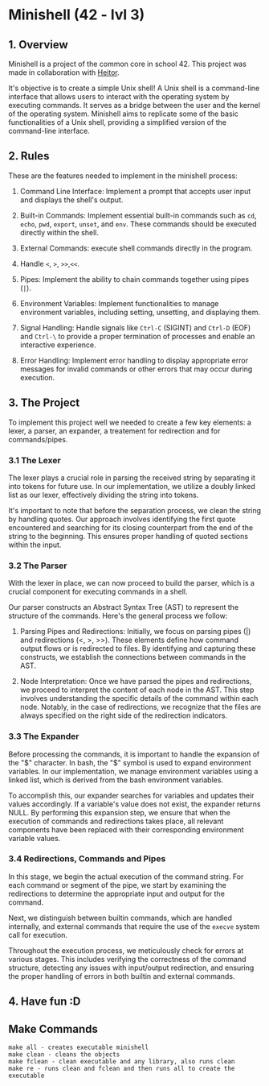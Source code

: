 # Minishell (42 - lvl 3)

## 1. Overview

Minishell is a project of the common core in school 42. This project was made in collaboration with [Heitor](https://github.com/HeitorMP).

It's objective is to create a simple Unix shell! 
A Unix shell is a command-line interface that allows users to interact with the operating system by executing commands. It serves as a bridge between the user and the kernel of the operating system. Minishell aims to replicate some of the basic functionalities of a Unix shell, providing a simplified version of the command-line interface.

## 2. Rules
These are the features needed to implement in the minishell process:

1. Command Line Interface: Implement a prompt that accepts user input and displays the shell's output.

2. Built-in Commands: Implement essential built-in commands such as `cd`, `echo`, `pwd`, `export`, `unset`, and `env`. These commands should be executed directly within the shell.

3. External Commands: execute shell commands directly in the program.

4. Handle `<`, `>`, `>>`,`<<`.

5. Pipes: Implement the ability to chain commands together using pipes (`|`).

6. Environment Variables: Implement functionalities to manage environment variables, including setting, unsetting, and displaying them.

7. Signal Handling: Handle signals like `Ctrl-C` (SIGINT) and `Ctrl-D` (EOF)  and `Ctrl-\` to provide a proper termination of processes and enable an interactive experience.

8. Error Handling: Implement error handling to display appropriate error messages for invalid commands or other errors that may occur during execution.

## 3. The Project
To implement this project well we needed to create a few key elements: a lexer, a parser, an expander, a treatement for redirection and for commands/pipes.

### 3.1 The Lexer
The lexer plays a crucial role in parsing the received string by separating it into tokens for future use. In our implementation, we utilize a doubly linked list as our lexer, effectively dividing the string into tokens.

It's important to note that before the separation process, we clean the string by handling quotes. Our approach involves identifying the first quote encountered and searching for its closing counterpart from the end of the string to the beginning. This ensures proper handling of quoted sections within the input.

### 3.2 The Parser
With the lexer in place, we can now proceed to build the parser, which is a crucial component for executing commands in a shell.

Our parser constructs an Abstract Syntax Tree (AST) to represent the structure of the commands. Here's the general process we follow:

1. Parsing Pipes and Redirections: Initially, we focus on parsing pipes (|) and redirections (<, >, >>). These elements define how command output flows or is redirected to files. By identifying and capturing these constructs, we establish the connections between commands in the AST.

2. Node Interpretation: Once we have parsed the pipes and redirections, we proceed to interpret the content of each node in the AST. This step involves understanding the specific details of the command within each node. Notably, in the case of redirections, we recognize that the files are always specified on the right side of the redirection indicators.

### 3.3 The Expander
Before processing the commands, it is important to handle the expansion of the "$" character. In bash, the "$" symbol is used to expand environment variables. In our implementation, we manage environment variables using a linked list, which is derived from the bash environment variables.

To accomplish this, our expander searches for variables and updates their values accordingly. If a variable's value does not exist, the expander returns NULL. By performing this expansion step, we ensure that when the execution of commands and redirections takes place, all relevant components have been replaced with their corresponding environment variable values.

### 3.4 Redirections, Commands and Pipes
In this stage, we begin the actual execution of the command string. For each command or segment of the pipe, we start by examining the redirections to determine the appropriate input and output for the command.

Next, we distinguish between builtin commands, which are handled internally, and external commands that require the use of the `execve` system call for execution.

Throughout the execution process, we meticulously check for errors at various stages. This includes verifying the correctness of the command structure, detecting any issues with input/output redirection, and ensuring the proper handling of errors in both builtin and external commands.

## 4. Have fun :D 


## Make Commands
```
make all - creates executable minishell
make clean - cleans the objects
make fclean - clean executable and any library, also runs clean
make re - runs clean and fclean and then runs all to create the executable
 ```
